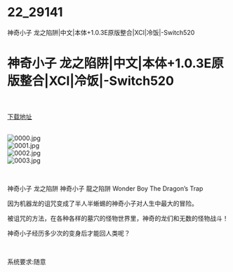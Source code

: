 # 22_29141
神奇小子 龙之陷阱|中文|本体+1.0.3E原版整合|XCI|冷饭|-Switch520
# 神奇小子 龙之陷阱|中文|本体+1.0.3E原版整合|XCI|冷饭|-Switch520
 <br/></br>
[下载地址](https://www.switch520.cc/article/29141 "下载地址")
<br/></br>

<p><img title="0000.jpg" src="https://www.switch520.cc/muke_img/2022_04_05_a698d90abb2a1.jpg" alt="0000.jpg"><br>
<img title="0001.jpg" src="https://www.switch520.cc/muke_img/2022_04_05_0fd38f7a4931b.jpg" alt="0001.jpg"><br>
<img title="0002.jpg" src="https://www.switch520.cc/muke_img/2022_04_05_49ce571498cf1.jpg" alt="0002.jpg"><br>
<img title="0003.jpg" src="https://www.switch520.cc/muke_img/2022_04_05_2e69a6af9d12a.jpg" alt="0003.jpg"></p>
<p>&nbsp;</p>
<p>神奇小子 龙之陷阱 神奇小子 龍之陷阱 Wonder Boy The Dragon’s Trap</p>
<p>因为机器龙的诅咒变成了半人半蜥蜴的神奇小子对人生中最大的冒险。</p>
<p>被诅咒的方法，在各种各样的墓穴的怪物世界里，神奇的龙们和无数的怪物战斗！</p>
<p>神奇小子经历多少次的变身后才能回人类呢？</p>
<p>&nbsp;</p>
<p>系统要求:随意</p>



